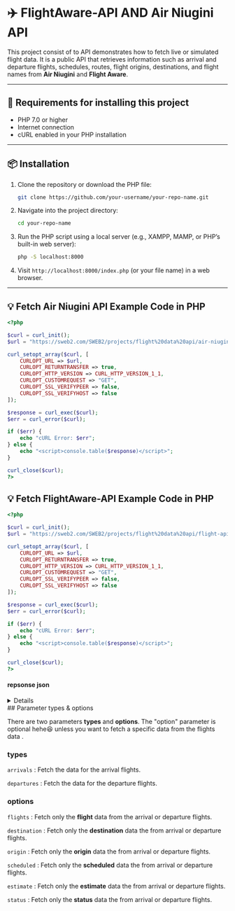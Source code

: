 # ✈️  FlightAware-API AND Air Niugini API

This project consist of to API demonstrates how to fetch live or simulated flight data. It is a public API that retrieves information such as arrival and departure flights, schedules, routes, flight origins, destinations, and flight names from **Air Niugini** and **Flight Aware**.

---

## 🧰 Requirements for installing this project

- PHP 7.0 or higher  
- Internet connection  
- cURL enabled in your PHP installation  

---

## 📦 Installation

1. Clone the repository or download the PHP file:

    ```bash
    git clone https://github.com/your-username/your-repo-name.git
    ```

2. Navigate into the project directory:

    ```bash
    cd your-repo-name
    ```

3. Run the PHP script using a local server (e.g., XAMPP, MAMP, or PHP’s built-in web server):

    ```bash
    php -S localhost:8000
    ```

4. Visit `http://localhost:8000/index.php` (or your file name) in a web browser.

---

## 💡 Fetch Air Niugini API Example Code in PHP 

```php
<?php

$curl = curl_init();
$url = "https://sweb2.com/SWEB2/projects/flight%20data%20api/air-niugini-api.php?types=arrivals";

curl_setopt_array($curl, [
    CURLOPT_URL => $url,  
    CURLOPT_RETURNTRANSFER => true,
    CURLOPT_HTTP_VERSION => CURL_HTTP_VERSION_1_1,
    CURLOPT_CUSTOMREQUEST => "GET",
    CURLOPT_SSL_VERIFYPEER => false,
    CURLOPT_SSL_VERIFYHOST => false
]);

$response = curl_exec($curl);
$err = curl_error($curl);

if ($err) {
    echo "cURL Error: $err";
} else {
    echo "<script>console.table($response)</script>";
}

curl_close($curl);
?>
```

## 💡 Fetch FlightAware-API Example Code in PHP 

```php
<?php

$curl = curl_init();
$url = "https://sweb2.com/SWEB2/projects/flight%20data%20api/flight-api.php?mode=live%20arrivals)";

curl_setopt_array($curl, [
    CURLOPT_URL => $url,  
    CURLOPT_RETURNTRANSFER => true,
    CURLOPT_HTTP_VERSION => CURL_HTTP_VERSION_1_1,
    CURLOPT_CUSTOMREQUEST => "GET",
    CURLOPT_SSL_VERIFYPEER => false,
    CURLOPT_SSL_VERIFYHOST => false
]);

$response = curl_exec($curl);
$err = curl_error($curl);

if ($err) {
    echo "cURL Error: $err";
} else {
    echo "<script>console.table($response)</script>";
}

curl_close($curl);
?>
```
#### repsonse json
<details> 
[{"mode":"Live Arrivals","identity":"P2-ATE","type":"AT76","origin":"Near Kokoda, Papua New Guinea","depart":"06:53p +10","arrive":"07:16p +10"},{"mode":"Live Arrivals","identity":"P2-ATB","type":"AT76","origin":"Goroka (GKA \/ AYGA)","depart":"05:49p +10","arrive":"06:49p +10"},{"mode":"Live Arrivals","identity":"P2-ANU","type":"F70","origin":"Goroka (GKA \/ AYGA)","depart":"05:45p +10","arrive":"06:30p +10"},{"mode":"Live Arrivals","identity":"P2-PXA","type":"B738","origin":"Near Bulolo, Papua New Guinea","depart":"06:02p +10","arrive":"06:19p +10"},{"mode":"Live Arrivals","identity":"P2-ANT","type":"F70","origin":"Near Goroka","depart":"04:50p +10","arrive":"05:27p +10"},{"mode":"Live Arrivals","identity":"P2-PHU","type":"","origin":"Port Moresby\/Jackson International (POM \/ AYPY)","depart":"03:40p +10","arrive":"04:28p +10"},{"mode":"Live Arrivals","identity":"P2-ATZ","type":"","origin":"Near Port Moresby","depart":"03:46p +10","arrive":"04:00p +10"},{"mode":"Live Arrivals","identity":"P2-ANU","type":"F70","origin":"Near Kundiawa","depart":"02:50p +10","arrive":"03:32p +10"},{"mode":"Live Arrivals","identity":"P2-MCK","type":"","origin":"Near Kokoda, Papua New Guinea","depart":"03:07p +10","arrive":"03:23p +10"},{"mode":"Live Arrivals","identity":"P2-ANJ","type":"F100","origin":"Near Kokoda, Papua New Guinea","depart":"02:48p +10","arrive":"03:05p +10"},{"mode":"Live Arrivals","identity":"ANG6051","type":"B738","origin":"Jakarta-Soekarno-Hatta International (CGK)","depart":"10:24a WIB","arrive":"07:07p +10"},{"mode":"Live Arrivals","identity":"P2-ANM","type":"","origin":"Near Popondetta","depart":"06:17p +10","arrive":"06:41p +10"},{"mode":"Live Arrivals","identity":"ANG4","type":"B763","origin":"Brisbane (BNE)","depart":"03:18p AEST","arrive":"06:25p +10"},{"mode":"Live Arrivals","identity":"PXT","type":"","origin":"Near Kundiawa","depart":"05:12p +10","arrive":"05:59p +10"},{"mode":"Live Arrivals","identity":"P2-PDC","type":"","origin":"Near Port Moresby","depart":"04:54p +10","arrive":"result unknown (?)"},{"mode":"Live Arrivals","identity":"P2-PXR","type":"","origin":"Near Kundiawa","depart":"03:18p +10","arrive":"04:08p +10"},{"mode":"Live Arrivals","identity":"NCR521","type":"B744","origin":"Hong Kong International (HKG)","depart":"08:10a HKT","arrive":"03:49p +10"},{"mode":"Live Arrivals","identity":"P2-ANM","type":"","origin":"Near Mount Hagen","depart":"02:26p +10","arrive":"03:28p +10"},{"mode":"Live Arrivals","identity":"MC41","type":"C25A","origin":"Maroochydore\/Sunshine Coast (MCY \/ YBSU)","depart":"11:33a AEST","arrive":"03:11p +10"},{"mode":"Live Arrivals","identity":"P2-PXA","type":"B738","origin":"Near Bulolo, Papua New Guinea","depart":"02:39p +10","arrive":"result unknown (?)"}]
</details>
## Parameter types & options

There are two parameters **types** and **options**. The "option" parameter is optional hehe😆 unless you want to fetch a specific data from the flights data .

### types 
`arrivals` : Fetch the data for the arrival flights.

`departures` : Fetch the data for the departure flights.

### options

`flights` : Fetch only the **flight** data from the arrival or departure flights.

`destination` : Fetch only the **destination** data the from arrival or departure flights.

`origin` : Fetch only the **origin** data the from arrival or departure flights.

`scheduled` : Fetch only the **scheduled** data the from arrival or departure flights.

`estimate` : Fetch only the **estimate** data the from arrival or departure flights.

`status` : Fetch only the **status** data the from arrival or departure flights.

